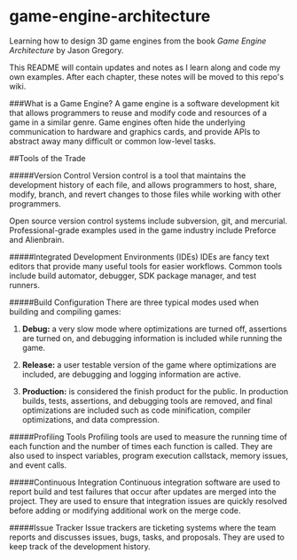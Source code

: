 game-engine-architecture
========================

Learning how to design 3D game engines from the book
*Game Engine Architecture* by Jason Gregory.

This README will contain updates and notes as I learn along and
code my own examples. After each chapter, these notes will
be moved to this repo's wiki.


###What is a Game Engine?
A game engine is a software development kit that allows programmers to reuse
and modify code and resources of a game in a similar genre. Game engines often
hide the underlying communication to hardware and graphics cards, and
provide APIs to abstract away many difficult or common low-level tasks.



##Tools of the Trade

#####Version Control
Version control is a tool that maintains the development history of each file,
and allows programmers to host, share, modify, branch, and revert changes to those
files while working with other programmers.

Open source version control systems include subversion, git, and mercurial.
Professional-grade examples used in the game industry include Preforce and Alienbrain.

#####Integrated Development Environments (IDEs)
IDEs are fancy text editors that provide many useful tools for easier workflows.
Common tools include build automator, debugger, SDK package manager, and test runners.

#####Build Configuration
There are three typical modes used when building and compiling games:

1. **Debug:** a very slow mode where optimizations are turned off, assertions are turned on,
and debugging information is included while running the game.

2. **Release:** a user testable version of the game where optimizations are included,
are debugging and logging information are active.

3. **Production:** is considered the finish product for the public. In production builds,
tests, assertions, and debugging tools are removed, and final optimizations are included
such as code minification, compiler optimizations, and data compression.

#####Profiling Tools
Profiling tools are used to measure the running time of each function and the number of
times each function is called. They are also used to inspect variables, program execution
callstack, memory issues, and event calls.

#####Continuous Integration
Continuous integration software are used to report build and test failures
that occur after updates are merged into the project. They are used to ensure that
integration issues are quickly resolved before adding or modifying additional work
on the merge code.

#####Issue Tracker
Issue trackers are ticketing systems where the team reports and discusses issues,
bugs, tasks, and proposals. They are used to keep track of the development history.


